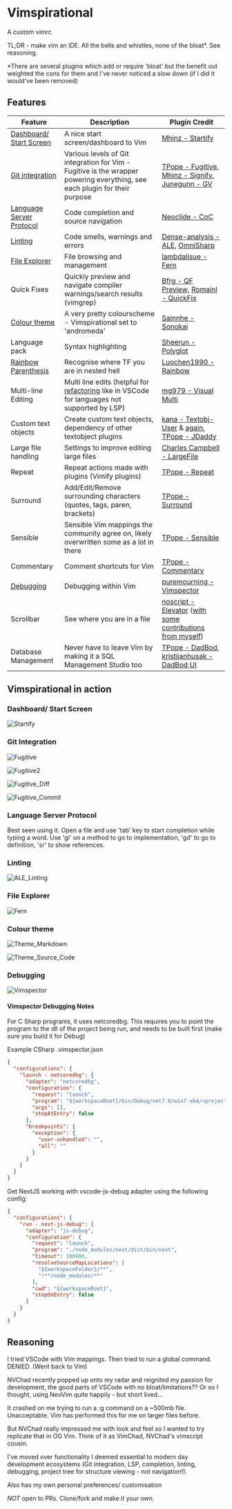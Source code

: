 # Vimspirational

A custom vimrc

TL;DR - make vim an IDE. All the bells and whistles, none of the bloat\*. See
reasoning.

\*There are several plugins which add or require 'bloat' but the benefit out
weighted the cons for them and I've never noticed a slow down (if I did it
would've been removed)

## Features

| Feature | Description | Plugin Credit |
| ------- | ----------- | ------------- |
| [Dashboard/ Start Screen](#dashboard-start-screen) | A nice start screen/dashboard to Vim | [Mhinz - Startify](https://github.com/mhinz/vim-startify) |
| [Git integration](#git-integration) | Various levels of Git integration for Vim - Fugitive is the wrapper powering everything, see each plugin for their purpose | [TPope - Fugitive](https://github.com/tpope/vim-fugitive), [Mhinz - Signify](https://github.com/mhinz/vim-signify), [Junegunn - GV](https://github.com/junegunn/gv.vim) |
| [Language Server Protocol](#language-server-protocol) | Code completion and source navigation | [Neoclide - CoC](https://github.com/neoclide/coc.nvim) |
| [Linting](#linting) | Code smells, warnings and errors | [Dense-analysis - ALE](https://github.com/dense-analysis/ale), [OmniSharp](https://github.com/OmniSharp/omnisharp-vim) |
| [File Explorer](#file-explorer) | File browsing and management | [lambdalisue - Fern](https://github.com/lambdalisue/fern.vim) |
| Quick Fixes | Quickly preview and navigate compiler warnings/search results (vimgrep) | [Bfrg - QF Preview](https://github.com/bfrg/vim-qf-preview), [Romainl - QuickFix](https://github.com/romainl/vim-qf) |
| [Colour theme](#colour-theme) | A very pretty colourscheme - Vimspirational set to 'andromeda' | [Sainnhe - Sonokai](https://github.com/sainnhe/sonokai) |
| Language pack | Syntax highlighting | [Sheerun - Polyglot](https://github.com/sheerun/vim-polyglot) |
| [Rainbow Parenthesis](#rainbow-parenthesis) | Recognise where TF you are in nested hell | [Luochen1990 - Rainbow](https://github.com/luochen1990/rainbow) |
| Multi-line Editing | Multi line edits (helpful for [refactoring](https://code.visualstudio.com/docs/editor/refactoring#_rename-symbol) like in VSCode for languages not supported by LSP) | [mg979 - Visual Multi](https://github.com/mg979/vim-visual-multi) |
| Custom text objects | Create custom text objects, dependency of other textobject plugins | [kana - Textobj-User](https://github.com/kana/vim-textobj-user) & [again](https://github.com/kana/vim-textobj-line), [TPope - JDaddy](https://github.com/tpope/vim-jdaddy) |
| Large file handling | Settings to improve editing large files | [Charles Campbell - LargeFile](https://github.com/vim-scripts/LargeFile) |
| Repeat | Repeat actions made with plugins (Vimify plugins) | [TPope - Repeat](https://github.com/tpope/vim-repeat) |
| Surround | Add/Edit/Remove surrounding characters (quotes, tags, paren, brackets) | [TPope - Surround](https://github.com/tpope/vim-surround) |
| Sensible | Sensible Vim mappings the community agree on, likely overwritten some as a lot in there | [TPope - Sensible](https://github.com/tpope/vim-sensible) |
| Commentary | Comment shortcuts for Vim | [TPope - Commentary](https://github.com/tpope/vim-commentary) |
| [Debugging](#debugging) | Debugging within Vim | [puremourning - Vimspector](https://github.com/puremourning/vimspector) |
| Scrollbar | See where you are in a file | [noscript - Elevator](https://github.com/noscript/elevator.vim) ([with some contributions from myself](https://github.com/elevator.vim/pull/5)) |
| Database Management | Never have to leave Vim by making it a SQL Management Studio too | [TPope - DadBod](https://github.com/tpope/vim-dadbod), [kristijanhusak - DadBod UI](https://github.com/kristijanhusak/vim-dadbod-ui) |

## Vimspirational in action

### Dashboard/ Start Screen

![Startify](https://github.com/b0dee/vimspirational/raw/master/img/startify.png)

### Git Integration

![Fugitive](https://github.com/b0dee/vimspirational/raw/master/img/fugitive.png)

![Fugitive2](https://github.com/b0dee/vimspirational/raw/master/img/fugitive2.png)

![Fugitive_Diff](https://github.com/b0dee/vimspirational/raw/master/img/fugitive_diff.png)

![Fugitive_Commit](https://github.com/b0dee/vimspirational/raw/master/img/fugitive_commit.png)

### Language Server Protocol

Best seen using it. Open a file and use 'tab' key to start completion while
typing a word. Use 'gi' on a method to go to implementation, 'gd' to go to
definition, '<leader>sr' to show references.

### Linting

![ALE_Linting](https://github.com/b0dee/vimspirational/raw/master/img/ale.png)

### File Explorer

![Fern](https://github.com/b0dee/vimspirational/raw/master/img/fern.png)

### Colour theme

![Theme_Markdown](https://github.com/b0dee/vimspirational/raw/master/img/theme_markdown.png)

![Theme_Source_Code](https://github.com/b0dee/vimspirational/raw/master/img/theme_src_code.png)

### Debugging

![Vimspector](https://github.com/b0dee/vimspirational/raw/master/img/vimspector.png)

#### Vimspector Debugging Notes

For C Sharp programs, it uses netcoredbg. This requires you to point the program
to the dll of the project being run, and needs to be built first (make sure you
build it for Debug)

Example CSharp .vimspector.json
```json
{
  "configurations": {
    "launch - netcoredbg": {
      "adapter": "netcoredbg",
      "configuration": {
        "request": "launch",
        "program": "${workspaceRoot}/bin/Debug/net7.0/win7-x64/<project>.dll",
        "args": [],
        "stopAtEntry": false
      },
      "breakpoints": {
        "exception": {
          "user-unhandled": "",
          "all": ""
        }
      }
    }
  }
}
```

Get NextJS working with vscode-js-debug adapter using the following config:

```json
{
  "configurations": {
    "run - next-js-debug": {
      "adapter": "js-debug",
      "configuration": {
        "request": "launch",
        "program": "./node_modules/next/dist/bin/next",
        "timeout": 100000,
        "resolveSourceMapLocations": [
          "${workspaceFolder}/**",
          "!**/node_modules/**"
        ],
        "cwd": "${workspaceRoot}",
        "stopOnEntry": false
      }
    }
  }
}
```

## Reasoning

I tried VSCode with Vim mappings. Then tried to run a global command.
DENIED. (Went back to Vim)

NVChad recently popped up onto my radar and reignited my passion for
development, the good parts of VSCode with no bloat/limitations??
Or so I thought, using NeoVim quite happily - but short lived...

It crashed on me trying to run a :g command on a ~500mb file. Unacceptable.
Vim has performed this for me on larger files before.

But NVChad really impressed me with look and feel so I wanted to try replicate
that in OG Vim. Think of it as VimChad, NVChad's vimscript cousin.

I've moved over functionality I deemed essential to modern day development ecosystems
(Git integration, LSP, completion, linting, debugging, project tree for structure
viewing - not navigation!).

Also has my own personal preferences/ customisation

*NOT* open to PRs. Clone/fork and make it your own.
